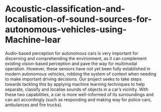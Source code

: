 # Acoustic-classification-and-localisation-of-sound-sources-for-autonomous-vehicles-using-Machine-lear
Audio-based perception for autonomous cars is very important for discerning and comprehending the environment, as it can complement existing vision-based perception and pave the way for multimodal operation. However, these sensors have not yet been fully established in modern autonomous vehicles, robbing the system of context when needing to make important driving decisions.  Our project seeks to take steps towards tackling this by applying machine learning techniques to help separate, classify and localise sounds of objects in a car’s vicinity. With these two capabilities, a car is more well-informed of its surroundings and can act accordingly (such as responding and making way for police cars, ambulances and fire trucks).
